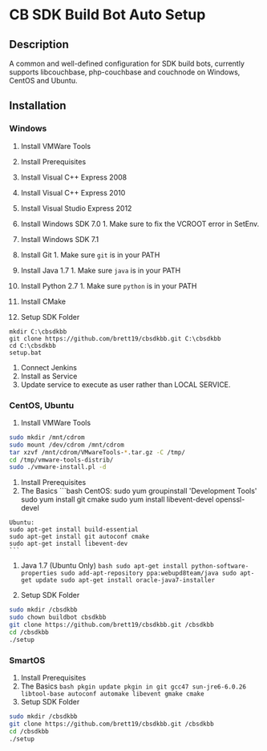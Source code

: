 # CB SDK Build Bot Auto Setup

## Description
A common and well-defined configuration for SDK build
bots, currently supports libcouchbase, php-couchbase
and couchnode on Windows, CentOS and Ubuntu.

## Installation

### Windows

1. Install VMWare Tools
1. Install Prerequisites
  1. Install Visual C++ Express 2008
  1. Install Visual C++ Express 2010
  1. Install Visual Studio Express 2012
  1. Install Windows SDK 7.0
    1. Make sure to fix the VCROOT error in SetEnv.
  1. Install Windows SDK 7.1
  1. Install Git
    1. Make sure `git` is in your PATH
  1. Install Java 1.7
    1. Make sure `java` is in your PATH
  1. Install Python 2.7
    1. Make sure `python` is in your PATH
  1. Install CMake

1. Setup SDK Folder
  ```batch
  mkdir C:\cbsdkbb
  git clone https://github.com/brett19/cbsdkbb.git C:\cbsdkbb
  cd C:\cbsdkbb
  setup.bat
  ```

1. Connect Jenkins
  1. Install as Service
  1. Update service to execute as user rather than LOCAL SERVICE.

### CentOS, Ubuntu

1. Install VMWare Tools
  ```bash
  sudo mkdir /mnt/cdrom
  sudo mount /dev/cdrom /mnt/cdrom
  tar xzvf /mnt/cdrom/VMwareTools-*.tar.gz -C /tmp/
  cd /tmp/vmware-tools-distrib/
  sudo ./vmware-install.pl -d
  ```

1. Install Prerequisites
  1. The Basics
    ```bash
    CentOS:
    sudo yum groupinstall 'Development Tools'
    sudo yum install git cmake
    sudo yum install libevent-devel openssl-devel

    Ubuntu:
    sudo apt-get install build-essential
    sudo apt-get install git autoconf cmake
    sudo apt-get install libevent-dev
    ```

  1. Java 1.7 (Ubuntu Only)
    ```bash
    sudo apt-get install python-software-properties
    sudo add-apt-repository ppa:webupd8team/java
    sudo apt-get update
    sudo apt-get install oracle-java7-installer
    ```

1. Setup SDK Folder
  ```bash
  sudo mkdir /cbsdkbb
  sudo chown buildbot cbsdkbb
  git clone https://github.com/brett19/cbsdkbb.git /cbsdkbb
  cd /cbsdkbb
  ./setup
  ```

### SmartOS

1. Install Prerequisites
  1. The Basics
    ```bash
    pkgin update
    pkgin in git gcc47 sun-jre6-6.0.26 libtool-base autoconf automake libevent gmake cmake
    ```
1. Setup SDK Folder
  ```bash
  sudo mkdir /cbsdkbb
  git clone https://github.com/brett19/cbsdkbb.git /cbsdkbb
  cd /cbsdkbb
  ./setup
  ```
